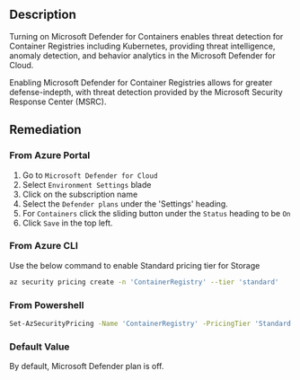 ## Description

Turning on Microsoft Defender for Containers enables threat detection for Container Registries including Kubernetes, providing threat intelligence, anomaly detection, and behavior analytics in the Microsoft Defender for Cloud.

Enabling Microsoft Defender for Container Registries allows for greater defense-indepth, with threat detection provided by the Microsoft Security Response Center (MSRC).

## Remediation

### From Azure Portal

1. Go to `Microsoft Defender for Cloud`
2. Select `Environment Settings` blade
3. Click on the subscription name
4. Select the `Defender plans` under the 'Settings' heading.
5. For `Containers` click the sliding button under the `Status` heading to be `On`
6. Click `Save` in the top left.

### From Azure CLI

Use the below command to enable Standard pricing tier for Storage

```bash
az security pricing create -n 'ContainerRegistry' --tier 'standard'
```

### From Powershell

```bash
Set-AzSecurityPricing -Name 'ContainerRegistry' -PricingTier 'Standard'
```

### Default Value

By default, Microsoft Defender plan is off.